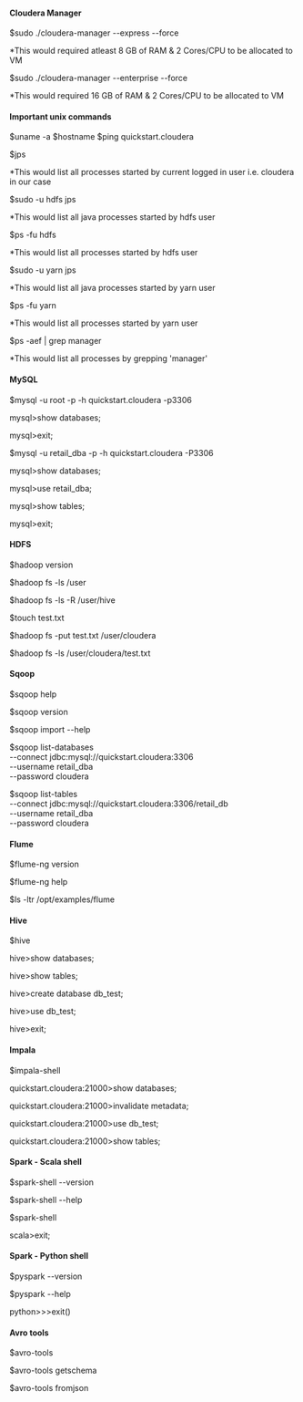 #### Cloudera Manager
$sudo ./cloudera-manager --express --force 

*This would required atleast 8 GB of RAM & 2 Cores/CPU to be allocated to VM

$sudo ./cloudera-manager --enterprise --force 

*This would required 16 GB of RAM & 2 Cores/CPU to be allocated to VM

#### Important unix commands
$uname -a
$hostname
$ping quickstart.cloudera

$jps

*This would list all processes started by current logged in user i.e. cloudera in our case

$sudo -u hdfs jps

*This would list all java processes started by hdfs user

$ps -fu hdfs

*This would list all processes started by hdfs user

$sudo -u yarn jps

*This would list all java processes started by yarn user

$ps -fu yarn

*This would list all processes started by yarn user

$ps -aef | grep manager

*This would list all processes by grepping 'manager'

#### MySQL
$mysql -u root -p -h quickstart.cloudera -p3306

mysql>show databases;

mysql>exit;

$mysql -u retail_dba -p -h quickstart.cloudera -P3306

mysql>show databases;

mysql>use retail_dba;

mysql>show tables; 

mysql>exit; 

#### HDFS
$hadoop version

$hadoop fs -ls /user

$hadoop fs -ls -R /user/hive 

$touch test.txt

$hadoop fs -put test.txt /user/cloudera

$hadoop fs -ls /user/cloudera/test.txt

#### Sqoop
$sqoop help

$sqoop version

$sqoop import --help

$sqoop list-databases \
 --connect jdbc:mysql://quickstart.cloudera:3306 \
 --username retail_dba \
 --password cloudera

$sqoop list-tables \
 --connect jdbc:mysql://quickstart.cloudera:3306/retail_db \
 --username retail_dba \
 --password cloudera

#### Flume
$flume-ng version

$flume-ng help

$ls -ltr /opt/examples/flume

#### Hive
$hive

hive>show databases;

hive>show tables;

hive>create database db_test;

hive>use db_test;

hive>exit;

#### Impala
$impala-shell

quickstart.cloudera:21000>show databases;

quickstart.cloudera:21000>invalidate metadata;

quickstart.cloudera:21000>use db_test;

quickstart.cloudera:21000>show tables;

#### Spark - Scala shell
$spark-shell --version

$spark-shell --help

$spark-shell

scala>exit;

#### Spark - Python shell
$pyspark --version

$pyspark --help

python>>>exit()

#### Avro tools
$avro-tools

$avro-tools getschema

$avro-tools fromjson


